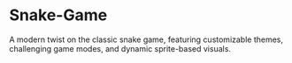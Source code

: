 # Snake-Game
A modern twist on the classic snake game, featuring customizable themes, challenging game modes, and dynamic sprite-based visuals.
